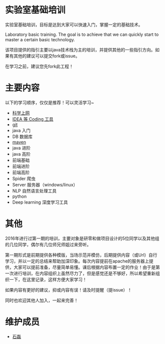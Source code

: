# 实验室基础培训

实验室基础培训，目标是达到大家可以快速入门，掌握一定的基础技术。

Laboratory basic training. The goal is to achieve that we can quickly start to master a certain basic technology.

该项目提供的指引主要以java技术栈为主的培训，并提供其他的一些指引方向。如果有其他的建议可以提交fork或issue。

在学习之前，建议您先fork此工程！

# 主要内容

以下的学习顺序，仅仅是推荐！可以灵活学习~

- [科学上网](/doc/shadowsocks)
- [IDEA 等 Coding 工具](/doc/idea)
- [git](/doc/git)
- java 入门
- DB 数据库
- [maven](/doc/maven)
- java 进阶
- java 高阶
- 前端基础
- 前端进阶
- 前端高阶
- Spider 爬虫
- Server 服务器（windows/linux）
- NLP 自然语言处理工具
- python
- Deep learning 深度学习工具

# 其他

2016年进行过第一期的培训，主要对象是研零和做项目设计的5位同学以及其他组的几位同学，偶尔有几位师兄师姐过来旁听。

第一期形式是前期提供各种模版，当场示范并模仿，后期提供内容（或Url）自行学习，并以一定的总结来帮助加深印象。每次内容提前在apache的服务器上提供，大家可以提前准备，尽量简单易懂。课后根据内容布置一定的作业！由于是第一次进行培训，在内容组织上虽然尽力了，但是感觉还是不够好，所以希望重新组织一下，在这里记录，这样方便大家学习！

如果内容有更好的建议，抑或内容有误！请及时提醒（提issue）！

同时也欢迎其他人加入，一起来完善！

# 维护成员

- [石磊](http://xjtushilei.com)


